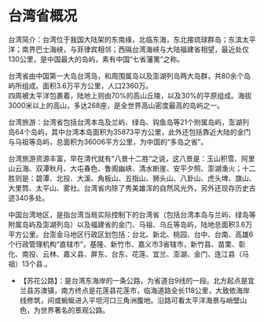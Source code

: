 # 台湾省概况
台湾简介：台湾位于我国大陆架的东南缘，北临东海，东北接琉球群岛；东滨太平洋；南界巴士海峡，与菲律宾相邻；西隔台湾海峡与大陆福建省相望，最近处仅130公里，是中国最大的岛屿，素有中国“七省藩篱”之称。
  
台湾省由中国第一大岛台湾岛，和周围属岛以及澎湖列岛两大岛群，共80余个岛屿所组成。面积3.6万平方公里，人口2360万。  
四周被太平洋包裹着，陆地上则由70%的高山丘陵，以及30%的平原组成。海拔3000米以上的高山，多达268座，是全世界高山密度最高的岛屿之一。    
  
台湾旅游：台湾省包括台湾本岛及兰屿、绿岛、钩鱼岛等21个附属岛屿，澎湖列岛64个岛屿，其中台湾本岛面积为35873平方公里，此外还包括靠近大陆的金门与马祖等岛屿，总面积为36006平方公里，为中国的“多岛之省”。
  
台湾旅游资源丰富，早在清代就有“八景十二胜”之说，这八景是：玉山积雪、阿里山云海、双潭秋月、大屯春色、鲁阁幽峡、清水断崖、安平夕照、澎湖渔火；十二胜则是：碧潭、北投、大溪、角板山、五指山、狮头山、八卦山、虎头埤、旗山、大里筒、太平山、雾社。台湾省内除了秀美雄浑的自然风光外，另外还现存历史古迹340多处。  
  
中国台湾地区，是指台湾当局实际控制下的台湾省（包括台湾本岛与兰屿、绿岛等附属岛屿及澎湖列岛）以及福建省的金门、马祖、乌丘等岛屿，陆地总面积3.6万平方公里。台澎金马地区行政区划包括：台北、新北、桃园、台中、台南、高雄6个行政管理机构“直辖市”，基隆、新竹市、嘉义市3省辖市，新竹县、苗栗、彰化、南投、云林、嘉义县、屏东、台东、花莲、宜兰、澎湖、金门、连江县（马祖）13个县.。  

* 【苏花公路】：是台湾东海岸的一条公路，为省道台9线的一段。北方起点是宜兰县苏澳镇，南方终点是花莲县花莲市，临海道路全长118公里，大致依海岸线修筑，间或蜿蜒进入平坦河口三角洲腹地。沿路可看太平洋海景与峭壁山色，为世界著名的景观公路。

